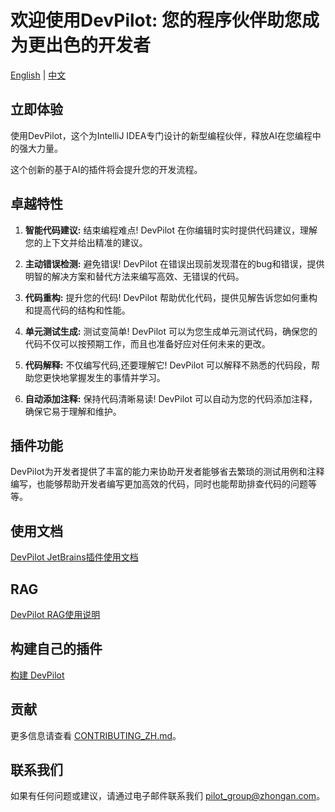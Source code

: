 # 欢迎使用DevPilot: 您的程序伙伴助您成为更出色的开发者

[English](README.md) | [中文](README_ZH.md)

## 立即体验

使用DevPilot，这个为IntelliJ IDEA专门设计的新型编程伙伴，释放AI在您编程中的强大力量。

这个创新的基于AI的插件将会提升您的开发流程。

## 卓越特性

1. **智能代码建议:** 结束编程难点! DevPilot 在你编辑时实时提供代码建议，理解您的上下文并给出精准的建议。

2. **主动错误检测:** 避免错误! DevPilot 在错误出现前发现潜在的bug和错误，提供明智的解决方案和替代方法来编写高效、无错误的代码。

3. **代码重构:** 提升您的代码! DevPilot 帮助优化代码，提供见解告诉您如何重构和提高代码的结构和性能。

4. **单元测试生成:** 测试变简单! DevPilot 可以为您生成单元测试代码，确保您的代码不仅可以按预期工作，而且也准备好应对任何未来的更改。

5. **代码解释:** 不仅编写代码,还要理解它! DevPilot 可以解释不熟悉的代码段，帮助您更快地掌握发生的事情并学习。

6. **自动添加注释:** 保持代码清晰易读! DevPilot 可以自动为您的代码添加注释，确保它易于理解和维护。

## 插件功能

DevPilot为开发者提供了丰富的能力来协助开发者能够省去繁琐的测试用例和注释编写，也能够帮助开发者编写更加高效的代码，同时也能帮助排查代码的问题等等。

## 使用文档

[DevPilot JetBrains插件使用文档](https://github.com/openpilot-hub/documentation/blob/main/README_JetBrains.md)

## RAG

[DevPilot RAG使用说明](https://github.com/openpilot-hub/documentation/blob/main/README_RAG.md)

## 构建自己的插件

[构建 DevPilot](BUILD_PLUGIN_ZH.md)

## 贡献

更多信息请查看 [CONTRIBUTING_ZH.md](CONTRIBUTING_ZH.md)。

## 联系我们

如果有任何问题或建议，请通过电子邮件联系我们 [pilot_group@zhongan.com](mailto:pilot_group@zhongan.com)。
